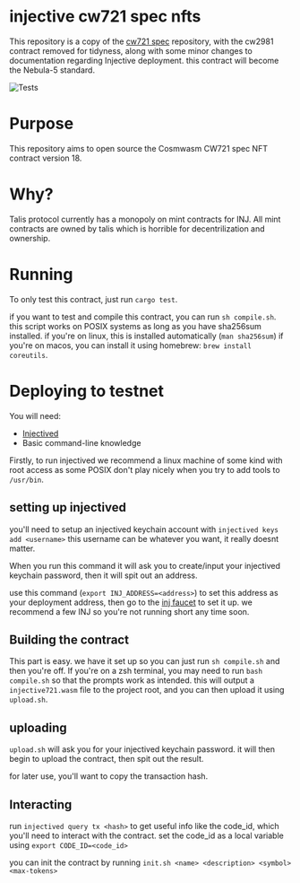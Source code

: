 # injective cw721 spec nfts
This repository is a copy of the [cw721 spec](https://github.com/CosmWasm/cw-nfts) repository, with the cw2981 contract removed for tidyness, along with some minor changes to documentation regarding Injective deployment. this contract will become the Nebula-5 standard. 

![Tests](https://github.com/morgandri1/injective-cw721/actions/workflows/rust.yml/badge.svg)

# Purpose
This repository aims to open source the Cosmwasm CW721 spec NFT contract version 18. 

# Why?
Talis protocol currently has a monopoly on mint contracts for INJ. All mint contracts are owned by talis which is horrible for decentrilization and ownership. 

# Running
To only test this contract, just run ``cargo test``. 

if you want to test and compile this contract, you can run ``sh compile.sh``. this script works on POSIX systems as long as you have sha256sum installed. if you're on linux, this is installed automatically (``man sha256sum``) if you're on macos, you can install it using homebrew: ``brew install coreutils``.

# Deploying to testnet 
You will need:
- [Injectived](https://docs.injective.network/develop/tools/injectived/install)
- Basic command-line knowledge 

Firstly, to run injectived we recommend a linux machine of some kind with root access as some POSIX don't play nicely when you try to add tools to `/usr/bin`. 

## setting up injectived
you'll need to setup an injectived keychain account with `injectived keys add <username>` this username can be whatever you want, it really doesnt matter.

When you run this command it will ask you to create/input your injectived keychain password, then it will spit out an address.

use this command (`export INJ_ADDRESS=<address>`) to set this address as your deployment address, then go to the [inj faucet](https://faucet.injective.network/) to set it up. we recommend a few INJ so you're not running short any time soon.

## Building the contract
This part is easy. we have it set up so you can just run `sh compile.sh` and then you're off. If you're on a zsh terminal, you may need to run `bash compile.sh` so that the prompts work as intended. this will output a `injective721.wasm` file to the project root, and you can then upload it using `upload.sh`.

## uploading
`upload.sh` will ask you for your injectived keychain password. it will then begin to upload the contract, then spit out the result.

for later use, you'll want to copy the transaction hash.

## Interacting
run `injectived query tx <hash>` to get useful info like the code_id, which you'll need to interact with the contract. set the code_id as a local variable using `export CODE_ID=<code_id>`

you can init the contract by running `init.sh <name> <description> <symbol> <max-tokens>`